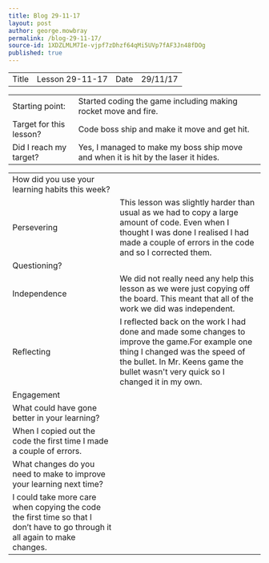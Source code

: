 ```yaml
---
title: Blog 29-11-17
layout: post
author: george.mowbray
permalink: /blog-29-11-17/
source-id: 1XDZLMLM7Ie-vjpf7zDhzf64qMi5UVp7fAF3Jn48fDOg
published: true
---
```

<table>
  <tr>
    <td>Title</td>
    <td>Lesson 29-11-17</td>
    <td>Date</td>
    <td>29/11/17</td>
  </tr>
</table>


<table>
  <tr>
    <td>Starting point:</td>
    <td>Started coding the game including making rocket move and fire.</td>
  </tr>
  <tr>
    <td>Target for this lesson?</td>
    <td>Code boss ship and make it move and get hit.</td>
  </tr>
  <tr>
    <td>Did I reach my target? </td>
    <td>Yes, I managed to make my boss ship move and when it is hit by the laser it hides.</td>
  </tr>
</table>


<table>
  <tr>
    <td>How did you use your learning habits this week?</td>
    <td></td>
  </tr>
  <tr>
    <td>Persevering</td>
    <td>This lesson was slightly harder than usual as we had to copy a large amount of code. Even when I thought I was done I realised I had made a couple of errors in the code and so I corrected them.</td>
  </tr>
  <tr>
    <td>Questioning?</td>
    <td></td>
  </tr>
  <tr>
    <td>Independence</td>
    <td>We did not really need any help this lesson as we were just copying off the board. This meant that all of the work we did was independent.</td>
  </tr>
  <tr>
    <td>Reflecting</td>
    <td>I reflected back on the work I had done and made some changes to improve the game.For example one thing I changed was the speed of the bullet. In Mr. Keens game the bullet wasn't very quick so I changed it in my own.</td>
  </tr>
  <tr>
    <td>Engagement</td>
    <td></td>
  </tr>
  <tr>
    <td>What could have gone better in your learning?</td>
    <td></td>
  </tr>
  <tr>
    <td>When I copied out the code the first time I made a couple of errors.</td>
    <td></td>
  </tr>
  <tr>
    <td>What changes do you need to make to improve your learning next time?</td>
    <td></td>
  </tr>
  <tr>
    <td>I could take more care when copying the code the first time so that I don’t have to go through it all again to make changes.</td>
    <td></td>
  </tr>
</table>


